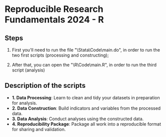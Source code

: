 # Reproducible Research Fundamentals 2024 - R

## Steps
1. First you'll need to run the file "\Stata\Code\main.do", in order to run the two first scripts (processing and constructing);

2. After that, you can open the "\R\Code\main.R", in order to run the third script (analysis)

## Description of the scripts
- **1. Data Processing**: Learn to clean and tidy your datasets in preparation for analysis.
- **2. Data Construction**: Build indicators and variables from the processed data.
- **3. Data Analysis**: Conduct analyses using the constructed data.
- **4. Reproducibility Package**: Package all work into a reproducible format for sharing and validation.